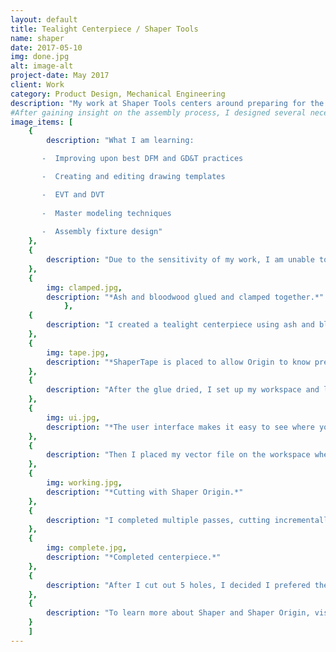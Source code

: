 ```yaml
---
layout: default
title: Tealight Centerpiece / Shaper Tools
name: shaper
date: 2017-05-10
img: done.jpg
alt: image-alt
project-date: May 2017
client: Work
category: Product Design, Mechanical Engineering
description: "My work at Shaper Tools centers around preparing for the engineering validation test (EVT) and design validation test (DVT) builds, as well as the production of Shaper Origin. Shaper Origin is a handheld CNC router - revolutionizing how we build.  I am responsible for building and maintaining functional prototype units, designing assembly fixtures, and creating manufacturing and assembly drawings. I have recently been creating assembly fixtures using the tool itself, allowing me to spend time using Origin, and enabling me to rapidly prototype."
#After gaining insight on the assembly process, I designed several necessary assembly fixtures that were identified by the engineering team. In addition, I created part sub-assembly drawings to accompany assembly instructions and for design verification. I conduct inventories as parts arrive to ensure an organized lab space.
image_items: [
    {
        description: "What I am learning:

       -  Improving upon best DFM and GD&T practices

       -  Creating and editing drawing templates

       -  EVT and DVT
       
       -  Master modeling techniques
       
       -  Assembly fixture design"
    },
    {
        description: "Due to the sensitivity of my work, I am unable to share photos or models at this time. If you have any questions, I'm happy to answer them. However, I am able to share with you a candle centerpiece I made using Shaper Origin!"
    },
    {
        img: clamped.jpg,
        description: "*Ash and bloodwood glued and clamped together.*"
            },
    {
        description: "I created a tealight centerpiece using ash and bloodwood. I first glued the pieces together, deciding it would be easier to cut to size after I cut out the tealight holes."
    },
    {
        img: tape.jpg,
        description: "*ShaperTape is placed to allow Origin to know precisely its position.*"
    },
    {
        description: "After the glue dried, I set up my workspace and laid out ShaperTape (fiducial markers) to allow Origin to scan its surroundings."
    },
    {
        img: ui.jpg,
        description: "*The user interface makes it easy to see where you need to cut.*"
    },
    {
        description: "Then I placed my vector file on the workspace where it lined up with the wood on Origin’s vision map, entered in in drill bit and cut depth details, and I was off to the races!"
    },
    {
        img: working.jpg,
        description: "*Cutting with Shaper Origin.*"
    },
    {
        description: "I completed multiple passes, cutting incrementally deeper each time until I reached my desired depth."
    },
    {
        img: complete.jpg,
        description: "*Completed centerpiece.*"
    },
    {
        description: "After I cut out 5 holes, I decided I prefered the look of 4 tealights instead. After planing, I cut off one of the tealight holes, and finished trimming the wood down to size. Then I treated the wood with linseed oil and beeswax."
    },
    {
        description: "To learn more about Shaper and Shaper Origin, visit their [website](https://shapertools.com)."
    }
    ]
---
```

